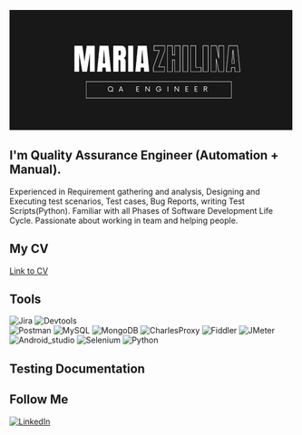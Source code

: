 ![Header](https://github.com/testzhilina/testzhilina/blob/main/assets/logo.png)

## I'm Quality Assurance Engineer (Automation + Manual). 

Experienced in Requirement gathering and analysis, Designing and Executing test scenarios, Test cases, Bug Reports, writing Test Scripts(Python). Familiar with all Phases of Software Development Life Cycle. Passionate about working in team and helping people.

## My CV
[Link to CV](https://drive.google.com/file/d/1hoCKnWjT9LI3ZIQhA5BdKMAEwqoDI2Wt/view?usp=share_link)


## Tools
![Jira](https://img.shields.io/badge/Jira-3A3B3C?style=for-the-badge&logo=Jira&logoColor=336699)
![Devtools](https://img.shields.io/badge/Devtools-3A3B3C?style=for-the-badge&logo=devtools)  
![Postman](https://img.shields.io/badge/Postman-3A3B3C?style=for-the-badge&logo=postman)
![MySQL](https://img.shields.io/badge/MySQL-3A3B3C?style=for-the-badge&logo=Mysql)
![MongoDB](https://img.shields.io/badge/Mongo-3A3B3C?style=for-the-badge&logo=MongoDB)
![CharlesProxy](https://img.shields.io/badge/Charles_Proxy-3A3B3C?style=for-the-badge&logo=Charles_proxy)
![Fiddler](https://img.shields.io/badge/Fiddler-3A3B3C?style=for-the-badge&logo=fiddler)
![JMeter](https://img.shields.io/badge/JMeter-3A3B3C?style=for-the-badge&logo=apache&logoColor=FF4500)
![Android_studio](https://img.shields.io/badge/Android_studio-3A3B3C?style=for-the-badge&logo=androidstudio)
![Selenium](https://img.shields.io/badge/Selenium_WEBDriver-3A3B3C?style=for-the-badge&logo=selenium)
![Python](https://img.shields.io/badge/Python-3A3B3C?style=for-the-badge&logo=python)

## Testing Documentation

## Follow Me
[![LinkedIn](https://img.shields.io/badge/Linkedin-0A66C2?style=for-the-badge&logo=linkedin)](https://www.linkedin.com/in/maria-zhilina-564138252/)